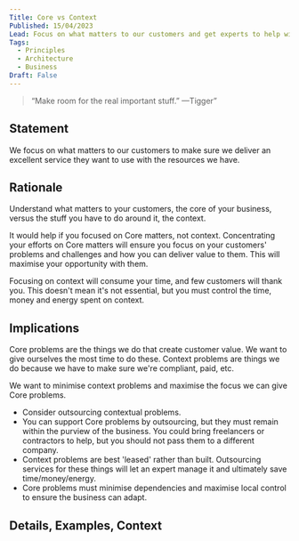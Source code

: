 ```yaml
---
Title: Core vs Context
Published: 15/04/2023
Lead: Focus on what matters to our customers and get experts to help with the rest.
Tags:
  - Principles
  - Architecture
  - Business
Draft: False
---
```


> “Make room for the real important stuff.” —Tigger”

## Statement

We focus on what matters to our customers to make sure we deliver an excellent service they want to use with the resources we have.

## Rationale

Understand what matters to your customers, the core of your business, versus the stuff you have to do around it, the context.

It would help if you focused on Core matters, not context. Concentrating your efforts on Core matters will ensure you focus on your customers' problems and challenges and how you can deliver value to them. This will maximise your opportunity with them.

Focusing on context will consume your time, and few customers will thank you. This doesn't mean it's not essential, but you must control the time, money and energy spent on context.

## Implications

Core problems are the things we do that create customer value. We want to give ourselves the most time to do these. Context problems are things we do because we have to make sure we're compliant, paid, etc.

We want to minimise context problems and maximise the focus we can give Core problems.

* Consider outsourcing contextual problems.
* You can support Core problems by outsourcing, but they must remain within the purview of the business. You could bring freelancers or contractors to help, but you should not pass them to a different company.
* Context problems are best 'leased' rather than built. Outsourcing services for these things will let an expert manage it and ultimately save time/money/energy.
* Core problems must minimise dependencies and maximise local control to ensure the business can adapt.

## Details, Examples, Context

